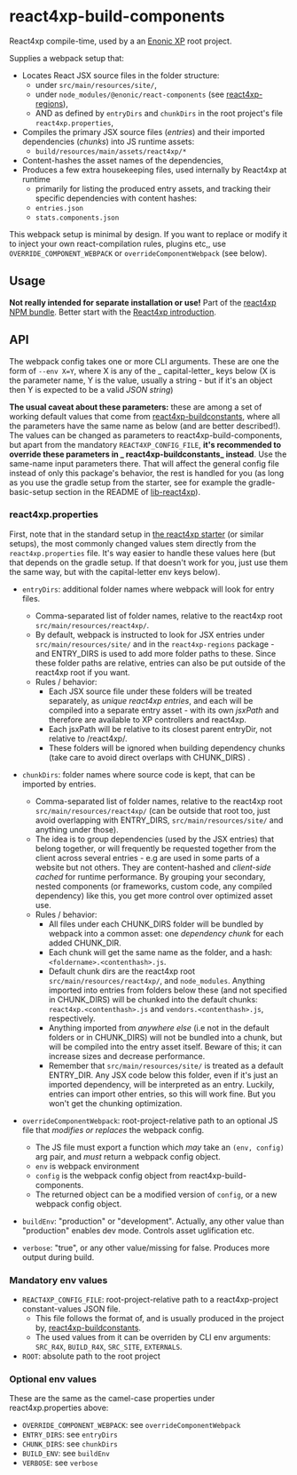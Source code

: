 # react4xp-build-components

React4xp compile-time, used by a an [Enonic XP](https://developer.enonic.com/) root project.

Supplies a webpack setup that:

- Locates React JSX source files in the folder structure:
  - under `src/main/resources/site/`,
  - under `node_modules/@enonic/react-components` (see [react4xp-regions](https://www.npmjs.com/package/@enonic/react-components)),
  - AND as defined by `entryDirs` and `chunkDirs` in the root project's file `react4xp.properties`,
- Compiles the primary JSX source files (_entries_) and their imported dependencies (_chunks_) into JS runtime assets:
  - `build/resources/main/assets/react4xp/*`
- Content-hashes the asset names of the dependencies,
- Produces a few extra housekeeping files, used internally by React4xp at runtime
  - primarily for listing the produced entry assets, and tracking their specific dependencies with content hashes:
  - `entries.json`
  - `stats.components.json`

This webpack setup is minimal by design. If you want to replace or modify it to inject your own react-compilation rules,
plugins etc,, use `OVERRIDE_COMPONENT_WEBPACK` or `overrideComponentWebpack` (see below).

## Usage

**Not really intended for separate installation or use!** Part of
the [react4xp NPM bundle](https://www.npmjs.com/package/react4xp). Better start with
the [React4xp introduction](https://developer.enonic.com/templates/react4xp).

## API

The webpack config takes one or more CLI arguments. These are one the form of `--env X=Y`, where X is any of the _
capital-letter_ keys below (X is the parameter name, Y is the value, usually a string - but if it's an object then Y is
expected to be a valid _JSON string_)

**The usual caveat about these parameters:** these are among a set of working default values that come
from [react4xp-buildconstants](https://www.npmjs.com/package/react4xp-buildconstants), where all the parameters have the
same name as below (and are better described!). The values can be changed as parameters to react4xp-build-components,
but apart from the mandatory `REACT4XP_CONFIG_FILE`, **it's recommended to override these parameters in _
react4xp-buildconstants_ instead**. Use the same-name input parameters there. That will affect the general config file
instead of only this package's behavior, the rest is handled for you (as long as you use the gradle setup from the
starter, see for example the gradle-basic-setup section in the README
of [lib-react4xp](https://github.com/enonic/lib-react4xp)).

### react4xp.properties

First, note that in the standard setup in [the react4xp starter](https://github.com/enonic/starter-react4xp) (or similar
setups), the most commonly changed values stem directly from the `react4xp.properties` file. It's way easier to handle
these values here (but that depends on the gradle setup. If that doesn't work for you, just use them the same way, but
with the capital-letter env keys below).

- `entryDirs`: additional folder names where webpack will look for entry files.
  - Comma-separated list of folder names, relative to the react4xp root `src/main/resources/react4xp/`.
  - By default, webpack is instructed to look for JSX entries under `src/main/resources/site/` and in
    the `react4xp-regions` package - and ENTRY_DIRS is used to add more folder paths to these. Since these folder paths
    are relative, entries can also be put outside of the react4xp root if you want.
  - Rules / behavior:
    - Each JSX source file under these folders will be treated separately, as _unique react4xp entries_, and each will
      be compiled into a separate entry asset - with its own _jsxPath_ and therefore are available to XP controllers and
      react4xp.
    - Each jsxPath will be relative to its closest parent entryDir, not relative to /react4xp/.
    - These folders will be ignored when building dependency chunks (take care to avoid direct overlaps with CHUNK_DIRS)
      .

- `chunkDirs`: folder names where source code is kept, that can be imported by entries.
  - Comma-separated list of folder names, relative to the react4xp root `src/main/resources/react4xp/` (can be outside
    that root too, just avoid overlapping with ENTRY_DIRS, `src/main/resources/site/` and anything under those).
  - The idea is to group dependencies (used by the JSX entries) that belong together, or will frequently be requested
    together from the client across several entries - e.g are used in some parts of a website but not others. They are
    content-hashed and _client-side cached_ for runtime performance. By grouping your secondary, nested components (or
    frameworks, custom code, any compiled dependency) like this, you get more control over optimized asset use.
  - Rules / behavior:
    - All files under each CHUNK_DIRS folder will be bundled by webpack into a common asset: one _dependency chunk_
      for each added CHUNK_DIR.
    - Each chunk will get the same name as the folder, and a hash: `<foldername>.<contenthash>.js`.
    - Default chunk dirs are the react4xp root `src/main/resources/react4xp/`, and `node_modules`. Anything imported
      into entries from folders below these (and not specified in CHUNK_DIRS) will be chunked into the default
      chunks: `react4xp.<contenthash>.js` and `vendors.<contenthash>.js`, respectively.
    - Anything imported from _anywhere else_ (i.e not in the default folders or in CHUNK_DIRS) will not be bundled into
      a chunk, but will be compiled into the entry asset itself. Beware of this; it can increase sizes and decrease
      performance.
    - Remember that `src/main/resources/site/` is treated as a default ENTRY_DIR. Any JSX code below this folder, even
      if it's just an imported dependency, will be interpreted as an entry. Luckily, entries can import other entries,
      so this will work fine. But you won't get the chunking optimization.

- `overrideComponentWebpack`: root-project-relative path to an optional JS file that _modifies or replaces_ the webpack
  config.
  - The JS file must export a function which _may_ take an `(env, config)` arg pair, and _must_ return a webpack config
    object.
  - `env` is webpack environment
  - `config` is the webpack config object from react4xp-build-components.
  - The returned object can be a modified version of `config`, or a new webpack config object.

- `buildEnv`: "production" or "development". Actually, any other value than "production" enables dev mode. Controls
  asset uglification etc.

- `verbose`: "true", or any other value/missing for false. Produces more output during build.

### Mandatory env values

- `REACT4XP_CONFIG_FILE`: root-project-relative path to a react4xp-project constant-values JSON file.
  - This file follows the format of, and is usually produced in the project
    by, [react4xp-buildconstants](https://www.npmjs.com/package/react4xp-buildconstants).
  - The used values from it can be overriden by CLI env arguments: `SRC_R4X`, `BUILD_R4X`, `SRC_SITE`, `EXTERNALS`.
- `ROOT`: absolute path to the root project

### Optional env values

These are the same as the camel-case properties under react4xp.properties above:

- `OVERRIDE_COMPONENT_WEBPACK`: see `overrideComponentWebpack`
- `ENTRY_DIRS`: see `entryDirs`
- `CHUNK_DIRS`: see `chunkDirs`
- `BUILD_ENV`: see `buildEnv`
- `VERBOSE`: see `verbose`
